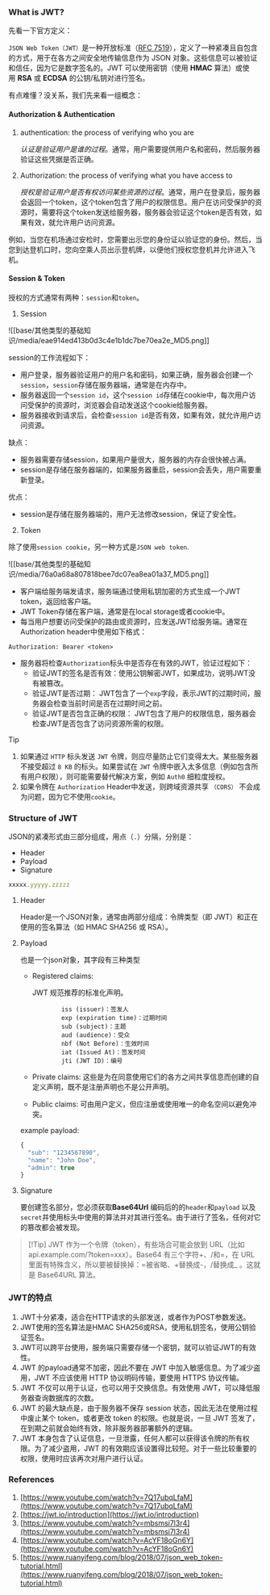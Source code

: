 ### What is JWT?

先看一下官方定义：

`JSON Web Token（JWT）`是一种开放标准（[RFC 7519](https://tools.ietf.org/html/rfc7519)），定义了一种紧凑且自包含的方式，用于在各方之间安全地传输信息作为 JSON 对象。这些信息可以被验证和信任，因为它是数字签名的。JWT 可以使用密钥（使用 **HMAC** 算法）或使用 **RSA** 或 **ECDSA** 的公钥/私钥对进行签名。

有点难懂？没关系，我们先来看一组概念：

#### Authorization & Authentication

1. authentication: the process of verifying who you are
    
    *认证是验证用户是谁的过程*。通常，用户需要提供用户名和密码，然后服务器验证这些凭据是否正确。
    
2. Authorization: the process of verifying what you have access to
    
    *授权是验证用户是否有权访问某些资源的过程*。通常，用户在登录后，服务器会返回一个token，这个token包含了用户的权限信息。用户在访问受保护的资源时，需要将这个token发送给服务器，服务器会验证这个token是否有效，如果有效，就允许用户访问资源。
    

例如，当您在机场通过安检时，您需要出示您的身份证以验证您的身份。然后，当您到达登机口时，您向空乘人员出示登机牌，以便他们授权您登机并允许进入飞机。

#### Session & Token

授权的方式通常有两种：`session`和`token`。

1. Session

![[base/其他类型的基础知识/media/eae914ed413b0d3c4e1b1dc7be70ea2e_MD5.png]]

session的工作流程如下：

- 用户登录，服务器验证用户的用户名和密码，如果正确，服务器会创建一个`session`，`session`存储在服务器端，通常是在内存中。
- 服务器返回一个`session id`，这个`session id`存储在cookie中，每次用户访问受保护的资源时，浏览器会自动发送这个cookie给服务器。
- 服务器接收到请求后，会检查`session id`是否有效，如果有效，就允许用户访问资源。

缺点：

- 服务器需要存储session，如果用户量很大，服务器的内存会很快被占满。
- session是存储在服务器端的，如果服务器重启，session会丢失，用户需要重新登录。

优点：
- session是存储在服务器端的，用户无法修改session，保证了安全性。

2. Token

除了使用`session cookie`，另一种方式是`JSON web token`.

![[base/其他类型的基础知识/media/76a0a68a807818bee7dc07ea8ea01a37_MD5.png]]

- 客户端给服务端发请求，服务端通过使用私钥加密的方式生成一个JWT token，返回给客户端。
- JWT Token存储在客户端，通常是在local storage或者cookie中。
- 每当用户想要访问受保护的路由或资源时，应发送JWT给服务端。通常在Authorization header中使用如下格式：

`Authorization: Bearer <token>`

- 服务器将检查`Authorization`标头中是否存在有效的JWT，验证过程如下：
    - 验证JWT的签名是否有效：使用公钥解密JWT，如果成功，说明JWT没有被篡改。
    - 验证JWT是否过期： JWT包含了一个`exp`字段，表示JWT的过期时间，服务器会检查当前时间是否在过期时间之前。
    - 验证JWT是否包含正确的权限： JWT包含了用户的权限信息，服务器会检查JWT是否包含了访问资源所需的权限。

> [!Tip]
> 
> 1. 如果通过 `HTTP` 标头发送 `JWT` 令牌，则应尽量防止它们变得太大。某些服务器不接受超过 `8 KB` 的标头。如果尝试在 `JWT` 令牌中嵌入太多信息（例如包含所有用户权限），则可能需要替代解决方案，例如 `Auth0` 细粒度授权。
> 2. 如果令牌在 `Authorization` Header中发送，则跨域资源共享 `（CORS）` 不会成为问题，因为它不使用`cookie`。

### Structure of JWT

JSON的紧凑形式由三部分组成，用点（`.`）分隔，分别是：

- Header
- Payload
- Signature

```js
xxxxx.yyyyy.zzzzz
```

1. Header
    
    Header是一个JSON对象，通常由两部分组成：令牌类型（即 JWT）和正在使用的签名算法（如 HMAC SHA256 或 RSA）。
    
2. Payload
    
    也是一个json对象，其字段有三种类型
    
    - Registered claims:
        
        JWT 规范推荐的标准化声明。
        
        ```text
                iss (issuer)：签发人
                exp (expiration time)：过期时间
                sub (subject)：主题
                aud (audience)：受众
                nbf (Not Before)：生效时间
                iat (Issued At)：签发时间
                jti (JWT ID)：编号
        ```
        
    - Private claims: 这些是为在同意使用它们的各方之间共享信息而创建的自定义声明，既不是注册声明也不是公开声明。
        
    - Public claims: 可由用户定义，但应注册或使用唯一的命名空间以避免冲突。
        
    
    example payload:
    
    ```js
    {
      "sub": "1234567890",
      "name": "John Doe",
      "admin": true
    }
    
    ```
    
3. Signature
    
    要创建签名部分，您必须获取**Base64Url** 编码后的的`header`和`payload` 以及`secret`并使用标头中使用的算法并对其进行签名。由于进行了签名，任何对它的篡改都会被发现。
    

> [!Tip] JWT 作为一个令牌（token），有些场合可能会放到 URL（比如 api.example.com/?token=xxx）。Base64 有三个字符+、/和=，在 URL 里面有特殊含义，所以要被替换掉：=被省略、+替换成-，/替换成_ 。这就是 Base64URL 算法。

### JWT的特点

1. JWT十分紧凑，适合在HTTP请求的头部发送，或者作为POST参数发送。
2. JWT使用的签名算法是HMAC SHA256或RSA，使用私钥签名，使用公钥验证签名。
3. JWT可以跨平台使用，服务端只需要存储一个密钥，就可以验证JWT的有效性。
4. JWT 的payload通常不加密，因此不要在 JWT 中加入敏感信息。为了减少盗用，JWT 不应该使用 HTTP 协议明码传输，要使用 HTTPS 协议传输。
5. JWT 不仅可以用于认证，也可以用于交换信息。有效使用 JWT，可以降低服务器查询数据库的次数。
6. JWT 的最大缺点是，由于服务器不保存 session 状态，因此无法在使用过程中废止某个 token，或者更改 token 的权限。也就是说，一旦 JWT 签发了，在到期之前就会始终有效，除非服务器部署额外的逻辑。
7. JWT 本身包含了认证信息，一旦泄露，任何人都可以获得该令牌的所有权限。为了减少盗用，JWT 的有效期应该设置得比较短。对于一些比较重要的权限，使用时应该再次对用户进行认证。

### References

1. [https://www.youtube.com/watch?v=7Q17ubqLfaM](https://www.youtube.com/watch?v=7Q17ubqLfaM)
2. [https://jwt.io/introduction](https://jwt.io/introduction)
3. [https://www.youtube.com/watch?v=mbsmsi7l3r4](https://www.youtube.com/watch?v=mbsmsi7l3r4)
4. [https://www.youtube.com/watch?v=AcYF18oGn6Y](https://www.youtube.com/watch?v=AcYF18oGn6Y)
5. [https://www.ruanyifeng.com/blog/2018/07/json_web_token-tutorial.html](https://www.ruanyifeng.com/blog/2018/07/json_web_token-tutorial.html)